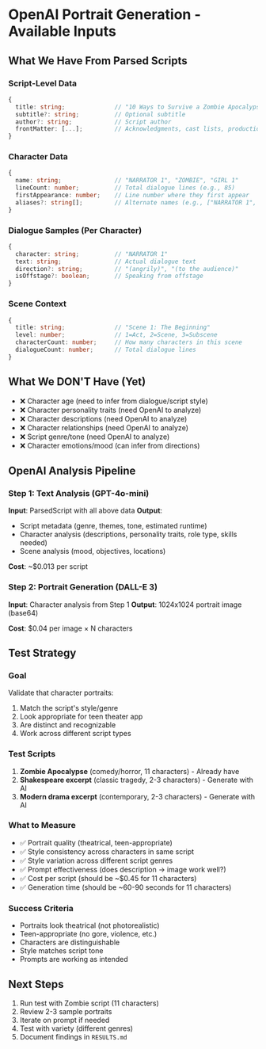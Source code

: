 # OpenAI Portrait Generation - Available Inputs

## What We Have From Parsed Scripts

### Script-Level Data
```typescript
{
  title: string;              // "10 Ways to Survive a Zombie Apocalypse"
  subtitle?: string;          // Optional subtitle
  author?: string;            // Script author
  frontMatter: [...];         // Acknowledgments, cast lists, production notes
}
```

### Character Data
```typescript
{
  name: string;               // "NARRATOR 1", "ZOMBIE", "GIRL 1"
  lineCount: number;          // Total dialogue lines (e.g., 85)
  firstAppearance: number;    // Line number where they first appear
  aliases?: string[];         // Alternate names (e.g., ["NARRATOR 1", "NARRATOR1"])
}
```

### Dialogue Samples (Per Character)
```typescript
{
  character: string;          // "NARRATOR 1"
  text: string;               // Actual dialogue text
  direction?: string;         // "(angrily)", "(to the audience)"
  isOffstage?: boolean;       // Speaking from offstage
}
```

### Scene Context
```typescript
{
  title: string;              // "Scene 1: The Beginning"
  level: number;              // 1=Act, 2=Scene, 3=Subscene
  characterCount: number;     // How many characters in this scene
  dialogueCount: number;      // Total dialogue lines
}
```

## What We DON'T Have (Yet)

- ❌ Character age (need to infer from dialogue/script style)
- ❌ Character personality traits (need OpenAI to analyze)
- ❌ Character descriptions (need OpenAI to analyze)
- ❌ Character relationships (need OpenAI to analyze)
- ❌ Script genre/tone (need OpenAI to analyze)
- ❌ Character emotions/mood (can infer from directions)

## OpenAI Analysis Pipeline

### Step 1: Text Analysis (GPT-4o-mini)
**Input**: ParsedScript with all above data
**Output**:
- Script metadata (genre, themes, tone, estimated runtime)
- Character analysis (descriptions, personality traits, role type, skills needed)
- Scene analysis (mood, objectives, locations)

**Cost**: ~$0.013 per script

### Step 2: Portrait Generation (DALL-E 3)
**Input**: Character analysis from Step 1
**Output**: 1024x1024 portrait image (base64)

**Cost**: $0.04 per image × N characters

## Test Strategy

### Goal
Validate that character portraits:
1. Match the script's style/genre
2. Look appropriate for teen theater app
3. Are distinct and recognizable
4. Work across different script types

### Test Scripts
1. **Zombie Apocalypse** (comedy/horror, 11 characters) - Already have
2. **Shakespeare excerpt** (classic tragedy, 2-3 characters) - Generate with AI
3. **Modern drama excerpt** (contemporary, 2-3 characters) - Generate with AI

### What to Measure
- ✅ Portrait quality (theatrical, teen-appropriate)
- ✅ Style consistency across characters in same script
- ✅ Style variation across different script genres
- ✅ Prompt effectiveness (does description → image work well?)
- ✅ Cost per script (should be ~$0.45 for 11 characters)
- ✅ Generation time (should be ~60-90 seconds for 11 characters)

### Success Criteria
- Portraits look theatrical (not photorealistic)
- Teen-appropriate (no gore, violence, etc.)
- Characters are distinguishable
- Style matches script tone
- Prompts are working as intended

## Next Steps
1. Run test with Zombie script (11 characters)
2. Review 2-3 sample portraits
3. Iterate on prompt if needed
4. Test with variety (different genres)
5. Document findings in `RESULTS.md`
